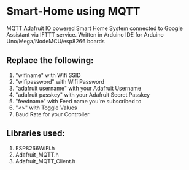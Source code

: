 # Smart-Home using MQTT
MQTT Adafruit IO powered Smart Home System connected to Google Assistant via IFTTT service.
Written in Arduino IDE for Arduino Uno/Mega/NodeMCU/esp8266 boards

## Replace the following:
1) "wifiname" with Wifi SSID
2) "wifipassword" with Wifi Password
3) "adafruit username" with your Adafruit Username
4) "adafruit passkey" with your Adafruit Secret Passkey
5) "feedname" with Feed name you're subscribed to
6) "<>" with Toggle Values
7) Baud Rate for your Controller

## Libraries used:
1) ESP8266WiFi.h 
2) Adafruit_MQTT.h
3) Adafruit_MQTT_Client.h 
